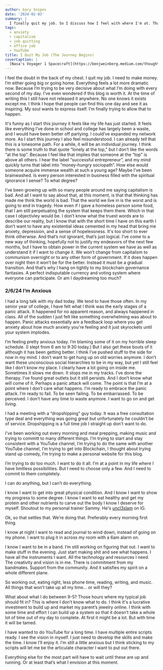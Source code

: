 ```yaml
---
author: Gary Snipes
date: '2024-02-03'
summary: |
  I finally quit my job. So I discuss how I feel with where I'm at. That includes what I hope to start consistently doing, what I still struggle with, and my philosophies. 
tags: 
  - anxiety 
  - capitalism
  - job quitting
  - office job
  - YouTube
title: I Quit My Job (The Journey Begins)
coverCaption: |
  [Nasa's Voyager 1 Spacecraft](https://benjweinberg.medium.com/thoughts-on-carl-sagans-a-pale-blue-dot-e57c23c5a26a) via benjweinberg.medium.com
---
```


I feel the doubt in the back of my chest. I quit my job. I need to make money. I’m either going big or going home. Everything feels a lot more dramatic now. Because I’m trying to be very decisive about what I’m doing with every second of my day. I’ve even wondered if this blog is worth it. At the time of writing this I still have not released it anywhere. No one knows it exists except me. I think I hope that people can find this one day and see it as inspiring. My soul wants to express itself. I’m finally trying to allow that to happen. 

It's funny as I start this journey it feels like my life has just started. It feels like everything I’ve done in school and college has largely been a waste, and I would have been better off partying. I could’ve expanded my network more. As I start this journey I also feel misunderstood. I can already tell that this is a lonesome path. For a while, it will be an individual journey. I think there is some truth to that quote “lonely at the top," but I don’t like the words “at the top”. Because I feel like that implies that someone at the “top” is above all others. I hear the label “successful entrepreneur”, and my mind quickly turns that label into “money-hungry sociopath”. How else would someone acquire immense wealth at such a young age? Maybe I’ve been brainwashed. Is every person interested in business filled with the spiritual ignorance I sense? To what degree?

I’ve been growing up with so many people around me saying capitalism is bad. And all I want to say about that, at this moment, is that that thinking has made me think the world is bad. That the world we live in is the worst and is going to end in tragedy. How even if I gave a homeless person some food, that I am still perpetuating the system that keeps them there. Which in that case I objectivley would be. I don’t know what the truest words are to describe our reality, but I know that with the short time I have on this earth I don’t want to have any existential ideas cemented in my head that bring me anxiety, depression, and a sense of hopelessness. It's too short to ever think otherwise. And that’s not ignorant, that’s just logical. I’ve come to a new way of thinking, hopefully not to justify my endeavors of the next few months, but I have to obtain power in the current system we have as well as understand it if I want to change it. We won’t change from capitalism to communism overnight or to any other form of government. If it does happen over night then it won’t be for the better. Instead it must be a gradual transition. And that’s why I hang on tightly to my blockchain governance fantasies. A perfect indisputable currency and voting system where everyone can participate. Or am I daydreaming too much? 


### 2/6/24 I’m Anxious 
I had a long talk with my dad today. We tend to have those often. In my senior year of college, I have felt what I think was the early stages of a panic attack. It happened for no apparent reason, and always happened in class. All of the sudden I just felt like something overwhelming was about to happen. Panic attacks essentially are a feedback loop where you get anxiety about how much anxiety you're feeling and it just skyrockets until your system implodes. 

I’m feeling pretty anxious today. I’m blaming some of it on my horrible sleep schedule. (I slept from 6 am to 9:30 today.) But I also get these bouts of it although it has been getting better. I think I’ve pushed stuff to the side for now in my mind. I don’t want to get hung up on old worries anymore. I don’t want these unconscious social hierarchies to be in my way, but yet I still feel like I don’t know my place. I clearly have a lot going on inside me. Sometimes it slows me down. It stops me in my tracks. I’ve done the therapy. I’ve found great outlets but it still persists. And I don’t know what will come of it. Perhaps a panic attack will come. The point is that I’m at a point where I don’t care what happens. I’m ready to embrace the panic attack. I’m ready to fail. To be seen failing. To be embarrassed. To be perceived. I don’t have any time to waste anymore. I want to go on and get living. 

I had a meeting with a “dropshipping” guy today. It was a free consultation type deal and everything was going great but unfortunately he couldn’t be of service. Dropshipping is a full time job I straight up don't want to do. 

I've been working out every morning and meal prepping, making music and trying to committ to many different things. I’m trying to start and stay consistent with a YouTube channel, I’m trying to do the same with another YouTube channel, I’m trying to get into Blockchain, I thought about trying stand up comedy, I’m trying to make a personal website for this blog. 

I’m trying to do too much. I want to do it all. I’m at a point in my life where I have limitless possibilities. But I need to choose only a few. And I need to commit to them completely. 

I can do anything, but I can’t do everything. 

I know I want to get into great physical condition. And I know I want to show my progress to some degree. I know I want to eat healthy and get my protein and other nutrients to carve out the body I know I deserve for myself. Shoutout to my personal trainer Sammy. He's  [uncl3slam](https://www.instagram.com/uncl3slam/) on IG. 

Ok, so that settles that. We’re doing that. Preferably every morning first thing. 

I know at night I want to read and journal to wind down, instead of going on my phone. I want to plug it in across my room with a 6am alarm on. 

I know I want to be in a band. I’m still working on figuring that out. I want to make stuff in the evening. Just start making shit and see what happens. I have all the instruments I want. All the technology and resources I need. The creativity and vision is in me. There is commitment from my bandmates. Support from the community. And it satisfies my spirit on a whole different plane. 

So working out, eating right, less phone time, reading, writing, and music. All things that won’t take up all my time... or will they?

What about what I do between 9-5? Those hours where my typical job should fit in? This is where I don’t know what to do. I think it's a lucrative investment to build up and market my parent’s jewelry online. I think with some time and effort I can build up a system so that it doesn’t take a whole lot of time out of my day to complete. At first it might be a lot. But with time it will be tamed. 

I have wanted to do YouTube for a long time. I have multiple entire scripts ready. I see the vision in myself. I just need to develop the skills and make the time. I know I’ll enjoy it. I’m still a little anxious but I think sticking to my scripts will let me be the articulate character I want to put out there.

Everything else for the most part will have to wait until these are up and running. Or at least that’s what I envision at this moment. 
